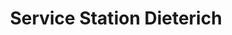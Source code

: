 ---
title: "Service Station Dieterich"
url: /fredersdorf-vogelsdorf/service-station-dieterich/
shop: Autowerkstatt
---
